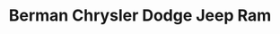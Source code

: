 ---
title: "Berman Chrysler Dodge Jeep Ram"
url: /oak-lawn/berman-chrysler-dodge-jeep-ram/
shop: car
---
